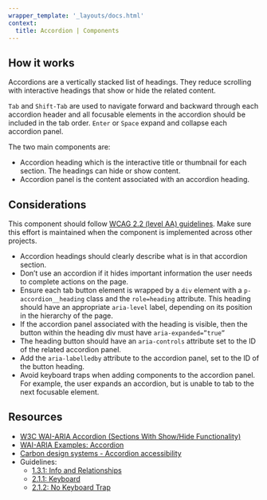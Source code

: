 ```yaml
---
wrapper_template: '_layouts/docs.html'
context:
  title: Accordion | Components
---
```


## How it works

Accordions are a vertically stacked list of headings. They reduce scrolling with interactive headings that show or hide the related content.

`Tab` and `Shift-Tab` are used to navigate forward and backward through each accordion header and all focusable elements in the accordion should be included in the tab order. `Enter` or `Space` expand and collapse each accordion panel.

The two main components are:

- Accordion heading which is the interactive title or thumbnail for each section. The headings can hide or show content.
- Accordion panel is the content associated with an accordion heading.

## Considerations

This component should follow [WCAG 2.2 (level AA) guidelines](https://www.w3.org/TR/WCAG22/). Make sure this effort is maintained when the component is implemented across other projects.

- Accordion headings should clearly describe what is in that accordion section.
- Don’t use an accordion if it hides important information the user needs to complete actions on the page.
- Ensure each tab button element is wrapped by a `div` element with a `p-accordion__heading` class and the `role=heading` attribute. This heading should have an appropriate `aria-level` label, depending on its position in the hierarchy of the page.
- If the accordion panel associated with the heading is visible, then the button within the heading div must have `aria-expanded=”true”`
- The heading button should have an `aria-controls` attribute set to the ID of the related accordion panel.
- Add the `aria-labelledby` attribute to the accordion panel, set to the ID of the button heading.
- Avoid keyboard traps when adding components to the accordion panel. For example, the user expands an accordion, but is unable to tab to the next focusable element.

## Resources

- [W3C WAI-ARIA Accordion (Sections With Show/Hide Functionality)](https://www.w3.org/TR/wai-aria-practices-1.1/#accordion)
- [WAI-ARIA Examples: Accordion](https://www.w3.org/TR/wai-aria-practices-1.1/examples/accordion/accordion.html)
- [Carbon design systems - Accordion accessibility](https://carbondesignsystem.com/components/accordion/accessibility)
- Guidelines:
  - [1.3.1: Info and Relationships](https://www.w3.org/TR/WCAG22/#info-and-relationships)
  - [2.1.1: Keyboard](https://www.w3.org/TR/WCAG22/#keyboard)
  - [2.1.2: No Keyboard Trap](https://www.w3.org/TR/WCAG22/#no-keyboard-trap)
